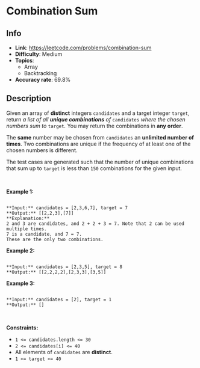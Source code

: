 # Combination Sum

## Info  
- **Link**: https://leetcode.com/problems/combination-sum
- **Difficulty**: Medium  
- **Topics**:   
    - Array
    - Backtracking
- **Accuracy rate**: 69.8%  

## Description  
    
Given an array of **distinct** integers `candidates` and a target integer `target`, return *a list of all **unique combinations** of* `candidates` *where the chosen numbers sum to* `target`*.* You may return the combinations in **any order**.


The **same** number may be chosen from `candidates` an **unlimited number of times**. Two combinations are unique if the frequency of at least one of the chosen numbers is different.


The test cases are generated such that the number of unique combinations that sum up to `target` is less than `150` combinations for the given input.


 


**Example 1:**



```

**Input:** candidates = [2,3,6,7], target = 7
**Output:** [[2,2,3],[7]]
**Explanation:**
2 and 3 are candidates, and 2 + 2 + 3 = 7. Note that 2 can be used multiple times.
7 is a candidate, and 7 = 7.
These are the only two combinations.

```

**Example 2:**



```

**Input:** candidates = [2,3,5], target = 8
**Output:** [[2,2,2,2],[2,3,3],[3,5]]

```

**Example 3:**



```

**Input:** candidates = [2], target = 1
**Output:** []

```

 


**Constraints:**


* `1 <= candidates.length <= 30`
* `2 <= candidates[i] <= 40`
* All elements of `candidates` are **distinct**.
* `1 <= target <= 40`


  
    